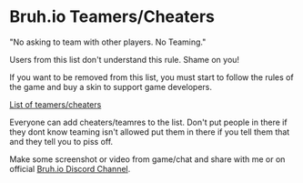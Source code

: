 # Bruh.io Teamers/Cheaters

"No asking to team with other players. No Teaming."

Users from this list don't understand this rule.
Shame on you!

If you want to be removed from this list, you must start to follow the rules of the game and buy a skin to support game developers.

[List of teamers/cheaters](user-list)

Everyone can add cheaters/teamres to the list. Don't put people in there if they dont know teaming isn't allowed put them in there if you tell them that and they tell you to piss off.

Make some screenshot or video from game/chat and share with me or on official [Bruh.io Discord Channel](https://discord.gg/bitfoxgames).
